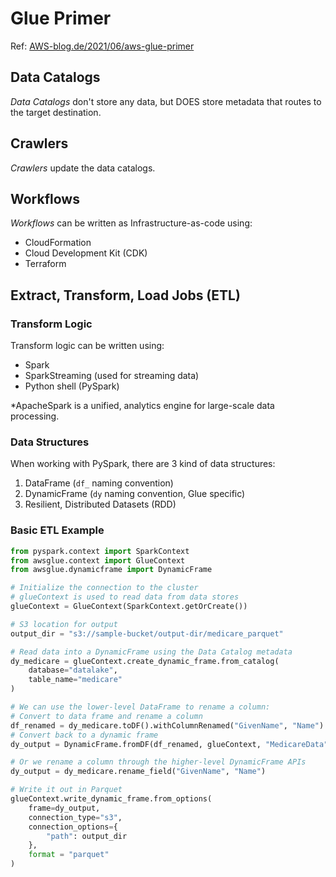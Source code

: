 # Glue Primer

Ref: [AWS-blog.de/2021/06/aws-glue-primer](https://aws-blog.de/2021/06/what-i-wish-somebody-had-explained-to-me-before-i-started-to-use-aws-glue.html)

## Data Catalogs

*Data Catalogs* don't store any data, but DOES store metadata that routes to the target destination.

## Crawlers

*Crawlers* update the data catalogs.

## Workflows

*Workflows* can be written as Infrastructure-as-code using:

- CloudFormation
- Cloud Development Kit (CDK)
- Terraform

## Extract, Transform, Load Jobs (ETL)

### Transform Logic

Transform logic can be written using:

- Spark
- SparkStreaming (used for streaming data)
- Python shell (PySpark)

*ApacheSpark is a unified, analytics engine for large-scale data processing.

### Data Structures

When working with PySpark, there are 3 kind of data structures:

1. DataFrame (`df_` naming convention)
2. DynamicFrame (`dy` naming convention, Glue specific)
3. Resilient, Distributed Datasets (RDD)

### Basic ETL Example

```python
from pyspark.context import SparkContext
from awsglue.context import GlueContext
from awsglue.dynamicframe import DynamicFrame

# Initialize the connection to the cluster
# glueContext is used to read data from data stores
glueContext = GlueContext(SparkContext.getOrCreate())

# S3 location for output
output_dir = "s3://sample-bucket/output-dir/medicare_parquet"

# Read data into a DynamicFrame using the Data Catalog metadata
dy_medicare = glueContext.create_dynamic_frame.from_catalog(
    database="datalake",
    table_name="medicare"
)

# We can use the lower-level DataFrame to rename a column:
# Convert to data frame and rename a column
df_renamed = dy_medicare.toDF().withColumnRenamed("GivenName", "Name")
# Convert back to a dynamic frame
dy_output = DynamicFrame.fromDF(df_renamed, glueContext, "MedicareData")

# Or we rename a column through the higher-level DynamicFrame APIs
dy_output = dy_medicare.rename_field("GivenName", "Name")

# Write it out in Parquet
glueContext.write_dynamic_frame.from_options(
    frame=dy_output,
    connection_type="s3",
    connection_options={
        "path": output_dir
    },
    format = "parquet"
)
```
